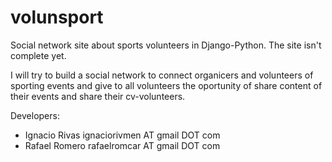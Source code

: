 volunsport
==========

Social network site about sports volunteers in Django-Python. The site isn't complete yet.

I will try to build a social network to connect organicers and volunteers of sporting events
and give to all volunteers the oportunity of share content of their events and share their 
cv-volunteers.

Developers:
* Ignacio Rivas ignaciorivmen AT gmail DOT com
* Rafael Romero rafaelromcar AT gmail DOT com

